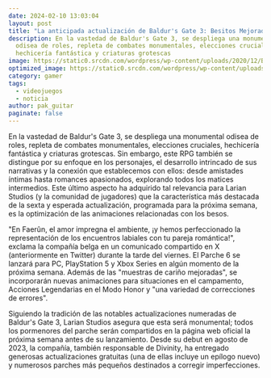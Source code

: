 ```yaml
---
date: 2024-02-10 13:03:04
layout: post
title: "La anticipada actualización de Baldur's Gate 3: Besitos Mejorados y Más Allá"
description: En la vastedad de Baldur's Gate 3, se despliega una monumental
  odisea de roles, repleta de combates monumentales, elecciones cruciales,
  hechicería fantástica y criaturas grotescas
image: https://static0.srcdn.com/wordpress/wp-content/uploads/2020/12/Baldurs-Gate-3-Astarion-Romance2.jpg
optimized_image: https://static0.srcdn.com/wordpress/wp-content/uploads/2020/12/Baldurs-Gate-3-Astarion-Romance2.jpg
category: gamer
tags:
  - videojuegos
  - noticia
author: pak_guitar
paginate: false
---
```

<!--StartFragment-->

En la vastedad de Baldur's Gate 3, se despliega una monumental odisea de roles, repleta de combates monumentales, elecciones cruciales, hechicería fantástica y criaturas grotescas. Sin embargo, este RPG también se distingue por su enfoque en los personajes, el desarrollo intrincado de sus narrativas y la conexión que establecemos con ellos: desde amistades íntimas hasta romances apasionados, explorando todos los matices intermedios. Este último aspecto ha adquirido tal relevancia para Larian Studios (y la comunidad de jugadores) que la característica más destacada de la sexta y esperada actualización, programada para la próxima semana, es la optimización de las animaciones relacionadas con los besos.

<!--EndFragment-->

<!--StartFragment-->

"En Faerûn, el amor impregna el ambiente, ¡y hemos perfeccionado la representación de los encuentros labiales con tu pareja romántica!", exclama la compañía belga en un comunicado compartido en X (anteriormente en Twitter) durante la tarde del viernes. El Parche 6 se lanzará para PC, PlayStation 5 y Xbox Series en algún momento de la próxima semana. Además de las "muestras de cariño mejoradas", se incorporarán nuevas animaciones para situaciones en el campamento, Acciones Legendarias en el Modo Honor y "una variedad de correcciones de errores".

<!--EndFragment-->

<!--StartFragment-->

Siguiendo la tradición de las notables actualizaciones numeradas de Baldur's Gate 3, Larian Studios asegura que esta será monumental; todos los pormenores del parche serán compartidos en la página web oficial la próxima semana antes de su lanzamiento. Desde su debut en agosto de 2023, la compañía, también responsable de Divinity, ha entregado generosas actualizaciones gratuitas (una de ellas incluye un epílogo nuevo) y numerosos parches más pequeños destinados a corregir imperfecciones.

<!--EndFragment-->